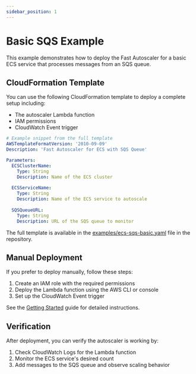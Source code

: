 ```yaml
---
sidebar_position: 1
---
```


# Basic SQS Example

This example demonstrates how to deploy the Fast Autoscaler for a basic ECS service that processes messages from an SQS queue.

## CloudFormation Template

You can use the following CloudFormation template to deploy a complete setup including:
- The autoscaler Lambda function
- IAM permissions
- CloudWatch Event trigger

```yaml
# Example snippet from the full template
AWSTemplateFormatVersion: '2010-09-09'
Description: 'Fast Autoscaler for ECS with SQS Queue'

Parameters:
  ECSClusterName:
    Type: String
    Description: Name of the ECS cluster
    
  ECSServiceName:
    Type: String
    Description: Name of the ECS service to autoscale
    
  SQSQueueURL:
    Type: String
    Description: URL of the SQS queue to monitor
```

The full template is available in the [examples/ecs-sqs-basic.yaml](https://github.com/stepscale/fast-autoscaler/blob/main/examples/ecs-sqs-basic.yaml) file in the repository.

## Manual Deployment

If you prefer to deploy manually, follow these steps:

1. Create an IAM role with the required permissions
2. Deploy the Lambda function using the AWS CLI or console
3. Set up the CloudWatch Event trigger

See the [Getting Started](../getting-started) guide for detailed instructions.

## Verification

After deployment, you can verify the autoscaler is working by:

1. Check CloudWatch Logs for the Lambda function
2. Monitor the ECS service's desired count
3. Add messages to the SQS queue and observe scaling behavior